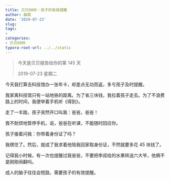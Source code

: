 ```yaml
---
title: 贝贝60秒：孩子的有效提醒
author: 曲政
date: '2019-07-23'
slug: 
tags:
- 
categories:
- 贝贝60秒
typora-root-url: ../../static
---
```


>   今天是贝贝报告给你的第 145 天
>
>   2019-07-23 星期二

今天我打算去科技馆办一张年卡，却差点无功而返，多亏孩子及时提醒。

我家离科技馆只有一站地铁的距离。为了省三块钱，我拉着孩子走去。为了不浪费路上的时间，我便举着手机听《得到》。

走了一半路，孩子突然开口叫我：爸爸，爸爸！

我不耐烦地暂停手机，说，爸爸在听课，不能随时回应你。

孩子接着问我：你带着身份证了吗？

我楞住了。然后，就成了我求着他陪我回家取身份证，不然就要多花 45 块钱了。

记得我小时候，有一次也提醒过我爸爸，不要把李叔给的水果转送六大爷，他俩不是刚刚闹翻吗。

成人的脑子往往会短路，需要孩子的有效提醒。